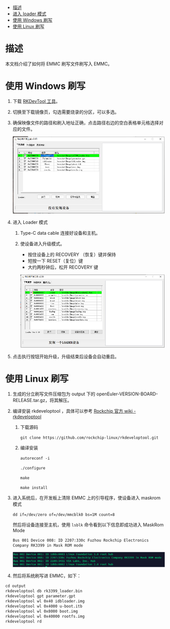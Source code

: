 <!-- TOC -->

- [描述](#描述)
- [进入 loader 模式](#进入-loader-模式)
- [使用 Windows 刷写](#使用-Windows-刷写)
- [使用 Linux 刷写](#使用-Linux-刷写)

<!-- /TOC -->

# 描述

本文档介绍了如何将 EMMC 刷写文件刷写入 EMMC。

# 使用 Windows 刷写

1.  下载 [RKDevTool 工具](http://www.t-firefly.com/doc/download/page/id/3.html#other_374)。

2.  切换至下载镜像页，勾选需要烧录的分区，可以多选。

3.  确保映像文件的路径和刷入地址正确，点击路径右边的空白表格单元格选择对应的文件。

    ![emmcaddress](images/emmcaddress.png)

4.  进入 Loader 模式

    1.  Type-C data cable 连接好设备和主机。

    2.  使设备进入升级模式。
        - 按住设备上的 RECOVERY （恢复）键并保持
        - 短按一下 RESET（复位）键
        - 大约两秒钟后，松开 RECOVERY 键

        ![loader](images/loader.png)

4.  点击执行按钮开始升级，升级结束后设备会自动重启。

# 使用 Linux 刷写

1.  生成的分立刷写文件压缩包为 output 下的 openEuler-VERSION-BOARD-RELEASE.tar.gz，将其解压。

2.  编译安装 rkdeveloptool ，具体可以参考 [Rockchip 官方 wiki - rkdeveloptool](http://opensource.rock-chips.com/wiki_Rkdeveloptool)
    
    1.  下载源码

        `git clone https://github.com/rockchip-linux/rkdeveloptool.git`

    2.  编译安装

        `autoreconf -i`

        `./configure`

        `make`

        `make install`


3.  进入系统后，在开发板上清除 EMMC 上的引导程序，使设备进入 maskrom 模式
    
    `dd if=/dev/zero of=/dev/mmcblk0 bs=1M count=8`

    然后将设备连接至主机，使用 `lsblk` 命令看到以下信息即成功进入 MaskRom Mode

    ```
    Bus 001 Device 008: ID 2207:330c Fuzhou Rockchip Electronics Company RK3399 in Mask ROM mode
    ```

    ![maskrommode](images/maskrommode.png)

4.  然后将系统刷写进 EMMC，如下：

```
cd output
rkdeveloptool db rk3399_loader.bin
rkdeveloptool gpt parameter.gpt
rkdeveloptool wl 0x40 idbloader.img
rkdeveloptool wl 0x4000 u-boot.itb
rkdeveloptool wl 0x8000 boot.img
rkdeveloptool wl 0x40000 rootfs.img
rkdeveloptool rd
```